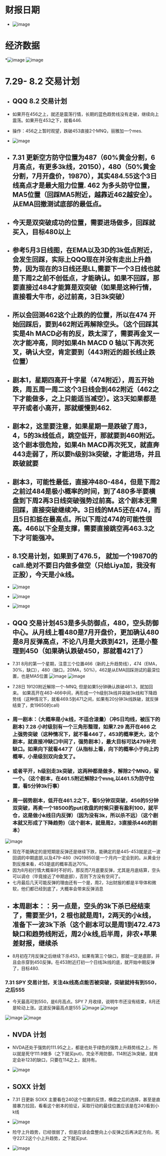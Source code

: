 # 财报日期
* ![image](https://github.com/user-attachments/assets/19182c5e-f6df-4e29-9a9e-ca031fd1636c)
# 经济数据
*![image](https://github.com/user-attachments/assets/d2f04a76-e711-4a6f-a292-c250a3e3108d)
![image](https://github.com/user-attachments/assets/f344257e-76c2-4300-afc2-3a2b9f9de8b4)
# 7.29- 8.2 交易计划
* ## QQQ 8.2 交易计划
* 如果开在456之上，就还是震荡行情，长期的蓝色趋势线没有走破，继续向上震荡。如果开在453之下，就看446.
* 操作：456之上暂时观望，跌破453直接2个MNQ，丽雅加一个mes.
* ![image](https://github.com/user-attachments/assets/611faec8-6e0e-4e13-98cb-6dddfa55808b)

* ## 7.31 更新空方防守位置为487（60%黄金分割，6月高点，有更多3k线，20150），480（50%黄金分割，7月开盘价，19870），其实484.55这个3日线高点才是最大阻力位置. 462 为多头防守位置，MA5位置（回踩MA5附近，越靠近462越安全）。 从EMA回撤测试底部的最低点。
* ## 今天是双突破成功的位置，需要进场做多，回踩就买入，目标480以上
* ## 参考5月3日线图，在EMA以及3D的3k低点附近，会发生回踩，实际上QQQ现在并没有走出上升趋势，因为现在的3日线还是LL,需要下一个3日线也就是下周2之前不创低点，才能确认。如果不回踩，那要直接过484才能算是双突破（如果是这种行情，直接看大牛市，必过前高，3日3k突破）
* ## 所以会回测462这个止跌的的位置，所以在474 开始回踩后，要到462附近再解除空头。（这个回踩其实是4h MACD必有的反，跌太深了，需要再金叉一次才能冲高，同时如果4h MACD 0 轴以下再次死叉，确认大空，肯定要到（443附近的超长线止跌位置）
* ## 剧本1，星期四高开十字星（474附近），周五开始跌，周五周一周二这个3日线会到462附近（462之下才能做多，之上只能适当减空）。这3天如果都是平开或者小高开，那就缓慢到462.
* ## 剧本2，这里要注意，如果星期一是跌破了周3，4，5的3k线低点，跳空低开，那就要到460附近。这个剧本很危险，如果4h MACD再次死叉，就直奔443走弱了，所以要h级别3k突破，才能进场，并且跌破就要
* ## 剧本3，可能性最低，直接冲480-484，但是下周2之前过484是极小概率的时间，到了480多半要横盘到下周2再3日线突破强势过前高。这个剧本无需回踩，直接突破继续冲。3日线的MA5还在474，而且5日扣抵在最高点。所以下周过474的可能性很高。466以下全是支撑，需要直接跳空再463.3之下才可能强冲。
* ## 8.1交易计划，如果到了476.5， 就加一个19870的call.绝对不要日内做多做空（只给Liya加，我没有正股），今天是小k线。
* ![image](https://github.com/user-attachments/assets/7fe5b4db-02d4-46ea-9228-09e5c22d725a)
* ![image](https://github.com/user-attachments/assets/921f0dde-2d5d-45c2-a376-4f78c9442e42)
* ![image](https://github.com/user-attachments/assets/78f610e0-193d-4ac6-a2dd-c8ebf707bca7)


* ## QQQ 交易计划453是多头防御点，480，空头防御中心。从月线上看480是7月开盘价，更加确认480是8月反弹高点，不论八月是大跌到421，还是小整理到450（如果确认跌破450，那就看421了）
* 7.31 8月的第一个星期，注意三个位置466（新的上升趋势线），474（EMA，30%，缺口），480（缺口，20MA，50%)，462是从EMA回踩测试的最深位置，也是MA5位置
 ![image](https://github.com/user-attachments/assets/80c6848d-5d3f-41ee-9bda-18bd7b4b155e)
![image](https://github.com/user-attachments/assets/4bdcc18f-3a45-4037-ad35-1ff1cd070e2b)

* 7.28日 19120附近解除一个-MNQ, 但是如果5分钟确认跌破461.3，就加回来。 如果高开在463-466中间，再形成一个h级别3k线并突破3k线和下降趋势线（这种情况下，就看469.5到471之间，如果有20分钟3k线跌破，就反弹结束了，卖19650的call)
* ### 周一剧本：（大概率是小k线，不适合滚量）（冲5日均线，被压下的剧本) 7.28 小时级别有一个三角形整理，如果7.29 高开在466 之上强势突破（这种情况下，就不看446了，453的概率更大，这个剧本，就直接冲缺口中间了，强势剧本），最大目标可达479补完缺口。如果向下就看447了（从指标上看，向下的概率小于向上的概率，小是级别双向金叉了。
* ### 或者平开，h级别走3k突破，这两种都是做多，解除2个MNQ，留一个。（这个剧本，在461.5附近解除2个mnq,以461.5为防守位置，看5分钟3k行事）
* ### 周一弱势剧本，低开在461.2之下，看5分钟双突破，456的5分钟双突破，再卖一个18500的put(收盘的时候只要有盈利100，就平仓，这是做小k线日内反弹）（因为没有3k，所以杀不远）（这个剧本就又形成了下降趋势)（这个剧本，就是周2，3直接杀446的剧本）
![image](https://github.com/user-attachments/assets/145c9ffa-7778-44c4-bd03-b4133d851cfb)

* 现在不能确定的是短期是反弹还是继续下跌，能确定的是445-453就是这一波回调的中期底部,以及479-480（NQ19850)是一个月内一定会到的。从黄金分割反推来看，453是底的概率高达70%。
* 因为8月初行情大概率时不好的，那反而7月底要反弹，尤其是月底结算，空头可以调仓（毕竟接近了中期底部），否则下方没有空间了。
* 七月最后几天可能反弹的理由还有一个是，周2，3出财报的都是半导体和微软，他们都已经到底了，大概率会带来反弹消息
* ## 本周剧本：：另一点是，空头的3k下杀已经结束了，需要至少1，2 根也就是周1，2两天的小k线，准备下一波3k下杀（这个剧本可以是周1到472.473缺口和趋势线附近，周2小k线,后半周，非农+苹果差财报，继续杀
* 8月初在7月反弹之后继续下杀453，如果有第三个缺口，那就一定是底部，并且会杀穿到450反弹。在453附近打初一个日线3k线的底，就开始中期反弹了，目标480.
 ### 7.31 SPY 交易计划，关注4k线高点能否被突破，突破就持有到550，之后555
 * 今天最高可到550，是6月高点。SPY 7 月收绿，说明牛市还没有结束，8月还是轮动上涨。这波反弹最高点是555
 ![image](https://github.com/user-attachments/assets/c8c8e9c8-afbe-4de0-9749-09708ab2838d)
![image](https://github.com/user-attachments/assets/0acb26f5-442d-4033-a3be-1e65e4fceecf)

![image](https://github.com/user-attachments/assets/f4867943-8119-4969-9b6a-8ff585bfcd39)
![image](https://github.com/user-attachments/assets/1a50afba-f155-43f5-bd70-518ec616e0ca)
* ## NVDA 计划
* NVDA还处于强势的111.95之上，都是也处于绿色的强势上升趋势线之上，所以就是死守111.9做多（之下就买put)，完全不用防御，114附近3k突破，就肯定会补123的缺口，只要在114之上，就持有。
* ![image](https://github.com/user-attachments/assets/ed7eb4e9-483c-46d3-99b5-eff8f4926130)
* ## SOXX 计划
* 7.31 日更新 SOXX 主要看在240这个位置的反馈，横盘之后的选择，甚至是直接暴力拉回，看看这个剧本的验证，采取行动的最佳位置应该是在240看到小k线
* ![image](https://github.com/user-attachments/assets/08e5bc2f-9e5d-4e82-8a1c-50a05defe423)


* 险守上升趋势，已经很弱了，但是应该会盘整向上小反弹之后再决定方向，死守227.2这个小上升趋势，之下就买put.
* ![image](https://github.com/user-attachments/assets/54e635b5-9242-49b2-bf9b-fe16f684d6c3)


